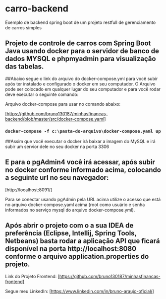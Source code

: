 # carro-backend
Exemplo de backend spring boot de um projeto restfull de gerenciamento de carros simples

## Projeto de controle de carros com Spring Boot Java usando docker para o servidor de banco de dados MYSQL e phpmyadmin para visualização das tabelas.

##Abaixo segue o link do arquivo do docker-compose.yml para você subir após ter instalado e configurado o docker em seu computador. O Arquivo pode ser colocado em qualquer lugar do seu computador e para você rodar deve executar o seguinte comando:

Arquivo docker-compose para usar no comando abaixo:

[https://github.com/bruno130187/minhasfinancas-backend/blob/master/src/docker-compose.yaml]

### `docker-compose -f c:\pasta-do-arquivo\docker-compose.yaml up`

##Assim que você executar o docker irá baixar a imagem do MySQL e irá subir um servior dele no seu docker na porta 3306

## E para o pgAdmin4 você irá acessar, após subir no docker conforme informado acima, colocando a seguinte url no seu navegador:

[http://localhost:8091/]

Para se conectar usando pgAdmin pela URL acima utilize o acesso que está no arquivo docker-compose.yaml acima (root como usuário e senha informados no serviço mysql do arquivo docker-compose.yml).

## Após abrir o projeto com o a sua IDEA de preferência (Eclipse, Intellij, Spring Tools, Netbeans) basta rodar a aplicação API que ficará disponível na porta http://localhost:8080 conforme o arquivo application.properties do projeto.

Link do Projeto Frontend:
[https://github.com/bruno130187/minhasfinancas-frontend]

Segue meu LinkedIn: [https://www.linkedin.com/in/bruno-araujo-oficial/]
